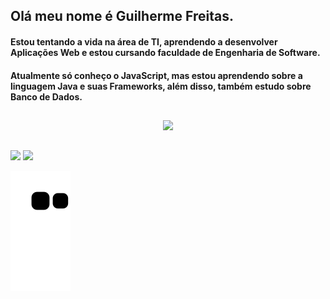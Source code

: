 ## Olá meu nome é Guilherme Freitas.

#### Estou tentando a vida na área de TI, aprendendo a desenvolver Aplicações Web e estou cursando faculdade de Engenharia de Software.
#### Atualmente só conheço o JavaScript, mas estou aprendendo sobre a linguagem Java e suas Frameworks, além disso, também estudo sobre Banco de Dados.

##

<div align="center">
  <a href="https://github.com/GuiSatierf">
  <img height="180em" src="https://github-readme-stats.vercel.app/api?username=GuiSatierf&show_icons=true&theme=dark&include_all_commits=true&count_private=true"/>
</div>
  
  ##
 
<div> 
  <a href="https://instagram.com/gu1lhermefr" target="_blank"><img src="https://img.shields.io/badge/-Instagram-%23E4405F?style=for-the-badge&logo=instagram&logoColor=white" target="_blank"></a>
  <a href="https://www.linkedin.com/in/guilherme-freitas-149b64244/" target="_blank"><img src="https://img.shields.io/badge/-LinkedIn-%230077B5?style=for-the-badge&logo=linkedin&logoColor=white" target="_blank"></a>
  
 ![snake gif](https://github.com/GuiSatierf/GuiSatierf/blob/output/github-contribution-grid-snake.svg)
 
</div>
